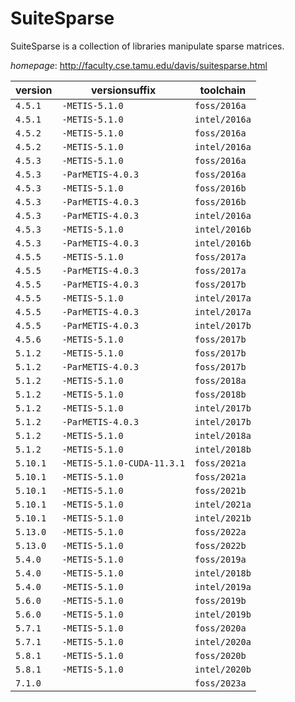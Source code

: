 # SuiteSparse

SuiteSparse is a collection of libraries manipulate sparse matrices.

*homepage*: <http://faculty.cse.tamu.edu/davis/suitesparse.html>

version | versionsuffix | toolchain
--------|---------------|----------
``4.5.1`` | ``-METIS-5.1.0`` | ``foss/2016a``
``4.5.1`` | ``-METIS-5.1.0`` | ``intel/2016a``
``4.5.2`` | ``-METIS-5.1.0`` | ``foss/2016a``
``4.5.2`` | ``-METIS-5.1.0`` | ``intel/2016a``
``4.5.3`` | ``-METIS-5.1.0`` | ``foss/2016a``
``4.5.3`` | ``-ParMETIS-4.0.3`` | ``foss/2016a``
``4.5.3`` | ``-METIS-5.1.0`` | ``foss/2016b``
``4.5.3`` | ``-ParMETIS-4.0.3`` | ``foss/2016b``
``4.5.3`` | ``-ParMETIS-4.0.3`` | ``intel/2016a``
``4.5.3`` | ``-METIS-5.1.0`` | ``intel/2016b``
``4.5.3`` | ``-ParMETIS-4.0.3`` | ``intel/2016b``
``4.5.5`` | ``-METIS-5.1.0`` | ``foss/2017a``
``4.5.5`` | ``-ParMETIS-4.0.3`` | ``foss/2017a``
``4.5.5`` | ``-ParMETIS-4.0.3`` | ``foss/2017b``
``4.5.5`` | ``-METIS-5.1.0`` | ``intel/2017a``
``4.5.5`` | ``-ParMETIS-4.0.3`` | ``intel/2017a``
``4.5.5`` | ``-ParMETIS-4.0.3`` | ``intel/2017b``
``4.5.6`` | ``-METIS-5.1.0`` | ``foss/2017b``
``5.1.2`` | ``-METIS-5.1.0`` | ``foss/2017b``
``5.1.2`` | ``-ParMETIS-4.0.3`` | ``foss/2017b``
``5.1.2`` | ``-METIS-5.1.0`` | ``foss/2018a``
``5.1.2`` | ``-METIS-5.1.0`` | ``foss/2018b``
``5.1.2`` | ``-METIS-5.1.0`` | ``intel/2017b``
``5.1.2`` | ``-ParMETIS-4.0.3`` | ``intel/2017b``
``5.1.2`` | ``-METIS-5.1.0`` | ``intel/2018a``
``5.1.2`` | ``-METIS-5.1.0`` | ``intel/2018b``
``5.10.1`` | ``-METIS-5.1.0-CUDA-11.3.1`` | ``foss/2021a``
``5.10.1`` | ``-METIS-5.1.0`` | ``foss/2021a``
``5.10.1`` | ``-METIS-5.1.0`` | ``foss/2021b``
``5.10.1`` | ``-METIS-5.1.0`` | ``intel/2021a``
``5.10.1`` | ``-METIS-5.1.0`` | ``intel/2021b``
``5.13.0`` | ``-METIS-5.1.0`` | ``foss/2022a``
``5.13.0`` | ``-METIS-5.1.0`` | ``foss/2022b``
``5.4.0`` | ``-METIS-5.1.0`` | ``foss/2019a``
``5.4.0`` | ``-METIS-5.1.0`` | ``intel/2018b``
``5.4.0`` | ``-METIS-5.1.0`` | ``intel/2019a``
``5.6.0`` | ``-METIS-5.1.0`` | ``foss/2019b``
``5.6.0`` | ``-METIS-5.1.0`` | ``intel/2019b``
``5.7.1`` | ``-METIS-5.1.0`` | ``foss/2020a``
``5.7.1`` | ``-METIS-5.1.0`` | ``intel/2020a``
``5.8.1`` | ``-METIS-5.1.0`` | ``foss/2020b``
``5.8.1`` | ``-METIS-5.1.0`` | ``intel/2020b``
``7.1.0`` |  | ``foss/2023a``
